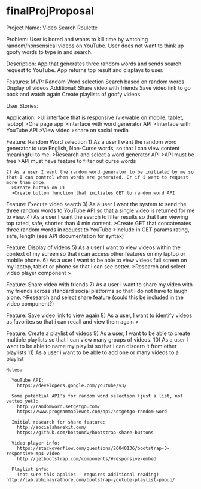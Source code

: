 # finalProjProposal

Project Name:
Video Search Roulette

Problem:
User is bored and wants to kill time by watching random/nonsensical videos on YouTube. User does not want to think up goofy words to type in and search.

Description:
App that generates three random words and sends search request to YouTube. App returns top result and displays to user.

Features:
  MVP:
    Random Word selection
    Search based on random words
    Display of videos
  Additional:
    Share video with friends
    Save video link to go back and watch again
    Create playlists of goofy videos


User Stories:

  Application:
    >UI interface that is responsive (viewable on mobile, tablet, laptop)
    >One page app
    >Interface with word generator API
    >Interface with YouTube API
    >View video
    >share on social media

  Feature: Random Word selection
    1) As a user I want the random word generator to use English, Non-Curse words, so that I can view content meaningful to me.
      >Research and select a word generator API
        >API must be free
        >API must have feature to filter out curse words

    2) As a user I want the random word generator to be initiated by me so that I can control when words are generated. Or if i want to request more than once.
      >Create button on UI
      >Create button function that initiates GET to random word API

  Feature: Execute video search
    3) As a user I want the system to send the three random words to YouTube API so that a single video is returned for me to view.
    4) As a user I want the search to filter results so that I am viewing top rated, safe, shorter than 4 min content.
      >Create GET that concatenates three random words in request to YouTube
      >Include in GET params rating, safe, length (see API documentation for syntax)


  Feature: Display of videos
    5) As a user I want to view videos within the context of my screen so that i can access other features on my laptop or mobile phone.
    6) As a user I want to be able to view videos full screen on my laptop, tablet or phone so that i can see better.
      >Research and select video player component
      >

  Feature: Share video with friends
    7) As a user I want to share my video with my friends across standard social platforms so that I do not have to laugh alone.
      >Research and select share feature (could this be included in the video component?)

  Feature: Save video link to view again
    8) As a user, I want to identify videos as favorites so that i can recall and view them again
      >

  Feature: Create a playlist of videos
    9) As a user, I want to be able to create multiple playlists so that I can view many groups of videos.
    10) As a user I want to be able to name my playlist so that i can discern it from other playlists
    11) As a user i want to be able to add one or many videos to a playlist

    Notes:

      YouTube API:
        https://developers.google.com/youtube/v3/

      Some potential API's for random word selection (just a list, not vetted yet):
        http://randomword.setgetgo.com/
        https://www.programmableweb.com/api/setgetgo-random-word

      Initial research for share feature:
        http://socialsharekit.com/
        https://github.com/bostondv/bootstrap-share-buttons

      Video player info:
        https://stackoverflow.com/questions/26040136/bootstrap-3-responsive-mp4-video
        http://getbootstrap.com/components/#responsive-embed

      Playlist info:
        (not sure this applies - requires additional reading) http://lab.abhinayrathore.com/bootstrap-youtube-playlist-popup/
